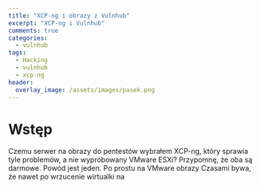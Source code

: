 ```yaml
---
title: "XCP-ng i obrazy z Vulnhub"
excerpt: "XCP-ng i Vulnhub"
comments: true
categories:
  - vulnhub
tags:
  - Hacking
  - vulnhub
  - xcp-ng
header:
  overlay_image: /assets/images/pasek.png
---
```

# Wstęp
Czemu serwer na obrazy do pentestów wybrałem XCP-ng, który sprawia tyle problemów, a nie wypróbowany VMware ESXi? Przypomnę, że oba są darmowe. Powód jest jeden. Po prostu na VMware obrazy 
Czasami bywa, że nawet po wrzucenie wirtualki na 
